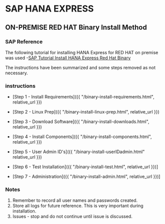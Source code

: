 # SAP HANA EXPRESS
## ON-PREMISE RED HAT Binary Install Method

### SAP Reference
The following tutorial for installing HANA Express for RED HAT on premise was used -[SAP Tutorial Install HANA Express Red Hat Binary](https://www.sap.com/developer/tutorials/hxe-rhel-server-apps-local.html)

The instructions have been summarized and some steps removed as not necessary.

### instructions

- [Step 1 - Install Requirements]({{ "/binary-install-requirements.html", relative_url }})

- [Step 2 - Linux Prep]({{ "/binary-install-linux-prep.html", relative_url }})

- [Step 3 - Download Software]({{ "/binary-install-downloads.html", relative_url }})

- [Step 4 - Install Components]({{ "/binary-install-components.html", relative_url }})

- [Step 5 - User Admin ID's]({{ "/binary-install-userIDadmin.html" relative_url }})

- [Step 6 - Test Installation]({{ "/binary-install-test.html", relative_url }})]

- [Step 7 - Administration]({{ "/binary-install-admin.html", relative_url }})]


### Notes

1.  Remember to record all user names and passwords created.
2.  Store all logs for future reference.  This is very important during installation.
3.  Issues - stop and do not continue until issue is discussed.
